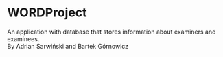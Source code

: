 # WORDProject
An application with database that stores information about examiners and examinees.  
By Adrian Sarwiński and Bartek Górnowicz
